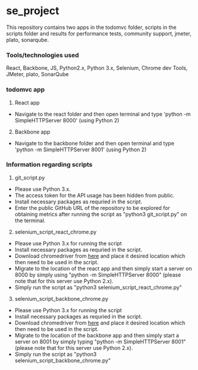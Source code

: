 # se_project

This repository contains two apps in the todomvc folder, scripts in the scripts folder and results for performance tests, community support, jmeter, plato, sonarqube.


### Tools/technologies used
 
 React, Backbone, JS, Python2.x, Python 3.x, Selenium, Chrome dev Tools, JMeter, plato, SonarQube

### todomvc app
1. React app
  - Navigate to the react folder and then open terminal and type 'python -m SimpleHTTPServer 8000' (using Python 2)
2. Backbone app
  - Navigate to the backbone folder and then open terminal and type  'python -m SimpleHTTPServer 8001' (using Python 2)
  
### Information regarding scripts
1. git_script.py
  - Please use Python 3.x.
  - The access token for the API usage has been hidden from public.
  - Install necessary packages as requried in the script.
  - Enter the public GitHub URL of the repository to be explored for obtaining metrics after running the script as "python3 git_script.py" on the terminal.
2. selenium_script_react_chrome.py
  - Please use Python 3.x for running the script
  - Install necessary packages as requried in the script.
  - Download chromedriver from [here](https://sites.google.com/a/chromium.org/chromedriver/downloads) and place it desired location which then need to be used in the script.
  - Migrate to the location of the react app and then simply start a server on 8000 by simply using "python -m SimpleHTTPServer 8000" (please note that for this server use Python 2.x).
  - Simply run the script as "python3 selenium_script_react_chrome.py"
3. selenium_script_backbone_chrome.py
  - Please use Python 3.x for running the script
  - Install necessary packages as requried in the script.
  - Download chromedriver from [here](https://sites.google.com/a/chromium.org/chromedriver/downloads) and place it desired location which then need to be used in the script.
  - Migrate to the location of the backbone app and then simply start a server on 8001 by simply typing "python -m SimpleHTTPServer 8001" (please note that for this server use Python 2.x).
  - Simply run the script as "python3 selenium_script_backbone_chrome.py"

